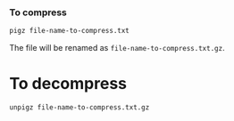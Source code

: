 ### To compress

```sh
pigz file-name-to-compress.txt
```

The file will be renamed as `file-name-to-compress.txt.gz`.

# To decompress

```sh
unpigz file-name-to-compress.txt.gz
```

